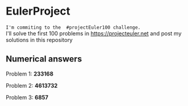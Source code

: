 # EulerProject

`I'm commiting to the  #projectEuler100 challenge.`<br/>
I'll solve the first 100 problems in  https://projecteuler.net and post my solutions in this repository

## Numerical answers

Problem 1: <b>233168</b>

Problem 2: <b>4613732</b>

Problem 3: <b>6857</b>
